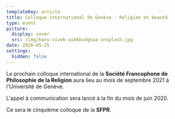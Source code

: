 ```yaml
---
templateKey: article
title: Colloque international de Genève - Religion et beauté
type: event
picture:
  display: cover
  src: /img/hans-vivek-uimkbvdqsaa-unsplash.jpg
date: 2020-05-25
settings:
  hidden: false
---
```

Le prochain colloque international de la **Société Francophone de Philosophie de la Religion** aura lieu au mois de septembre 2021 à l'Université de Genève.

L'appel à communication sera lancé à la fin du mois de juin 2020.

Ce sera le cinquième colloque de la **SFPR**.
